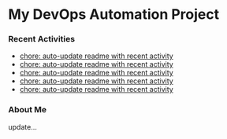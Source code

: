 # My DevOps Automation Project

### Recent Activities
<!-- activity:START -->
- [chore: auto-update readme with recent activity](https://github.com/kaigiii/mybowling-app/commit/f6d4d5b0d0c70a504e334fdc9fc4a899ebd4ac1a)
- [chore: auto-update readme with recent activity](https://github.com/kaigiii/mybowling-app/commit/691e577d916a4dd82dd6c08aaa5dfd96e37208b2)
- [chore: auto-update readme with recent activity](https://github.com/kaigiii/mybowling-app/commit/91ee963c143dab1446144f35a7012674050f16ce)
- [chore: auto-update readme with recent activity](https://github.com/kaigiii/mybowling-app/commit/cbc305f5e1a8dd9ba9ba23602ea8bf988f506c9b)
- [chore: auto-update readme with recent activity](https://github.com/kaigiii/mybowling-app/commit/069f760e0b5cc741bb8ce411e055ae7b1b71f146)
<!-- activity:END -->

### About Me
<!-- MYLINKS:START -->
<!-- MYLINKS:END -->

update...
